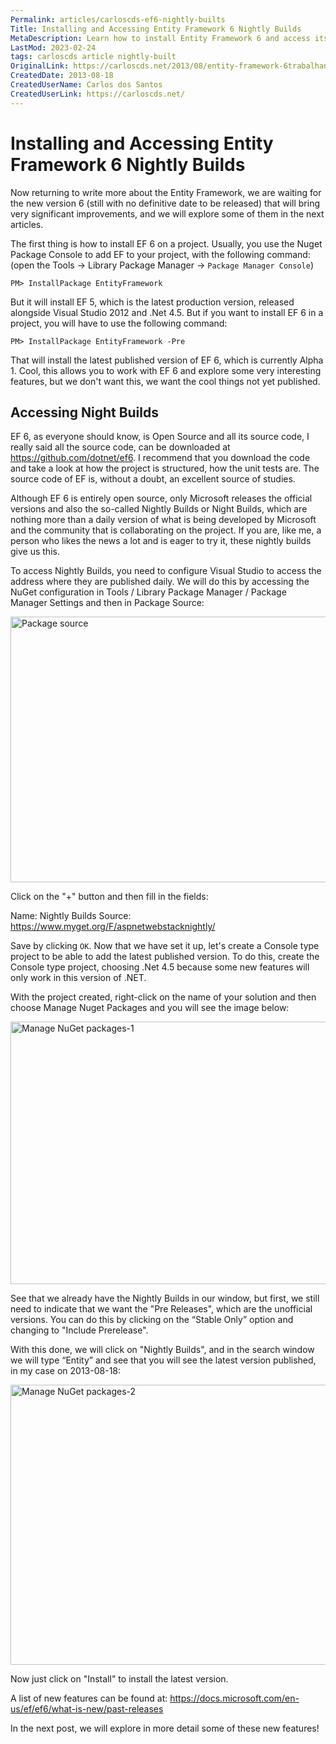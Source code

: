```yaml
---
Permalink: articles/carloscds-ef6-nightly-builts
Title: Installing and Accessing Entity Framework 6 Nightly Builds
MetaDescription: Learn how to install Entity Framework 6 and access its nightly builds to explore its new features before they are officially released. Access the latest version and explore its source code.
LastMod: 2023-02-24
tags: carloscds article nightly-built
OriginalLink: https://carloscds.net/2013/08/entity-framework-6trabalhando-com-os-nightly-builds/
CreatedDate: 2013-08-18
CreatedUserName: Carlos dos Santos
CreatedUserLink: https://carloscds.net/
---
```


# Installing and Accessing Entity Framework 6 Nightly Builds

Now returning to write more about the Entity Framework, we are waiting for the new version 6 (still with no definitive date to be released) that will bring very significant improvements, and we will explore some of them in the next articles.

The first thing is how to install EF 6 on a project. Usually, you use the Nuget Package Console to add EF to your project, with the following command: (open the Tools -> Library Package Manager -> `Package Manager Console`)

```package-manager
PM> InstallPackage EntityFramework
```

But it will install EF 5, which is the latest production version, released alongside Visual Studio 2012 and .Net 4.5. But if you want to install EF 6 in a project, you will have to use the following command:

```package-manager
PM> InstallPackage EntityFramework -Pre
```

That will install the latest published version of EF 6, which is currently Alpha 1. Cool, this allows you to work with EF 6 and explore some very interesting features, but we don't want this, we want the cool things not yet published.

## Accessing Night Builds

EF 6, as everyone should know, is Open Source and all its source code, I really said all the source code, can be downloaded at https://github.com/dotnet/ef6. I recommend that you download the code and take a look at how the project is structured, how the unit tests are. The source code of EF is, without a doubt, an excellent source of studies.

Although EF 6 is entirely open source, only Microsoft releases the official versions and also the so-called Nightly Builds or Night Builds, which are nothing more than a daily version of what is being developed by Microsoft and the community that is collaborating on the project. If you are, like me, a person who likes the news a lot and is eager to try it, these nightly builds give us this.

To access Nightly Builds, you need to configure Visual Studio to access the address where they are published daily. We will do this by accessing the NuGet configuration in Tools / Library Package Manager / Package Manager Settings and then in Package Source:

<img src="https://www.carloscds.net/wp-content/uploads/2013/08/SNAGHTMLc0f2ab2_thumb2.png" width="679" height="425" alt="Package source">

Click on the "+" button and then fill in the fields:

Name: Nightly Builds
Source: https://www.myget.org/F/aspnetwebstacknightly/

Save by clicking `OK`. Now that we have set it up, let's create a Console type project to be able to add the latest published version. To do this, create the Console type project, choosing .Net 4.5 because some new features will only work in this version of .NET.

With the project created, right-click on the name of your solution and then choose Manage Nuget Packages and you will see the image below:

<img src="https://www.carloscds.net/wp-content/uploads/2013/08/SNAGHTMLc1440a3_thumb2.png" width="628" height="420" alt="Manage NuGet packages-1">

See that we already have the Nightly Builds in our window, but first, we still need to indicate that we want the "Pre Releases", which are the unofficial versions. You can do this by clicking on the “Stable Only” option and changing to "Include Prerelease".

With this done, we will click on "Nightly Builds", and in the search window we will type “Entity” and see that you will see the latest version published, in my case on 2013-08-18:

<img src="https://www.carloscds.net/wp-content/uploads/2013/08/SNAGHTMLc172099_thumb2.png" width="669" height="448" alt="Manage NuGet packages-2">

Now just click on "Install" to install the latest version.

A list of new features can be found at: https://docs.microsoft.com/en-us/ef/ef6/what-is-new/past-releases

In the next post, we will explore in more detail some of these new features!